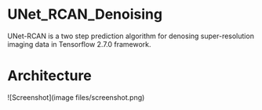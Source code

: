 # UNet_RCAN_Denoising
UNet-RCAN is a two step prediction algorithm for denosing super-resolution imaging data in Tensorflow 2.7.0 framework.  

# Architecture
![Screenshot](image files/screenshot.png)
